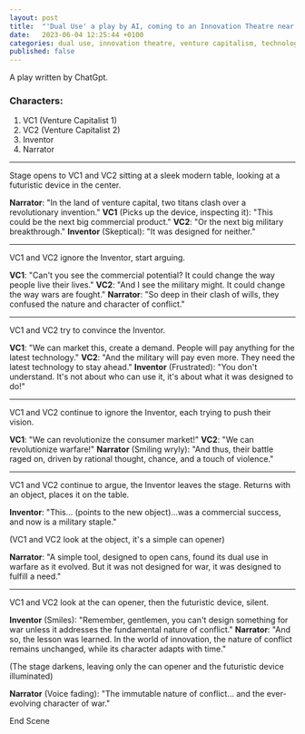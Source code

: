 ```yaml
---
layout: post
title:  "'Dual Use' a play by AI, coming to an Innovation Theatre near you."
date:   2023-06-04 12:25:44 +0100
categories: dual use, innovation theatre, venture capitalism, technology
published: false
---
```


A play written by ChatGpt.
### Characters:
1. VC1 (Venture Capitalist 1)
2. VC2 (Venture Capitalist 2)
3. Inventor
4. Narrator

---

Stage opens to VC1 and VC2 sitting at a sleek modern table, looking at a futuristic device in the center.

**Narrator**: "In the land of venture capital, two titans clash over a revolutionary invention."
**VC1** (Picks up the device, inspecting it): "This could be the next big commercial product." 
**VC2**: "Or the next big military breakthrough." 
**Inventor** (Skeptical): "It was designed for neither."

---

VC1 and VC2 ignore the Inventor, start arguing.

**VC1**: "Can't you see the commercial potential? It could change the way people live their lives." 
**VC2**: "And I see the military might. It could change the way wars are fought."
**Narrator**: "So deep in their clash of wills, they confused the nature and character of conflict."

---

VC1 and VC2 try to convince the Inventor.

**VC1**: "We can market this, create a demand. People will pay anything for the latest technology."
**VC2**: "And the military will pay even more. They need the latest technology to stay ahead."
**Inventor** (Frustrated): "You don't understand. It's not about who can use it, it's about what it was designed to do!"

---

VC1 and VC2 continue to ignore the Inventor, each trying to push their vision.

**VC1**: "We can revolutionize the consumer market!"
**VC2**: "We can revolutionize warfare!"
**Narrator** (Smiling wryly): "And thus, their battle raged on, driven by rational thought, chance, and a touch of violence."

---

VC1 and VC2 continue to argue, the Inventor leaves the stage. Returns with an object, places it on the table.

**Inventor**: "This... (points to the new object)...was a commercial success, and now is a military staple." 

(VC1 and VC2 look at the object, it's a simple can opener)

**Narrator**: "A simple tool, designed to open cans, found its dual use in warfare as it evolved. But it was not designed for war, it was designed to fulfill a need."

---

VC1 and VC2 look at the can opener, then the futuristic device, silent.

**Inventor** (Smiles): "Remember, gentlemen, you can't design something for war unless it addresses the fundamental nature of conflict." 
**Narrator**: "And so, the lesson was learned. In the world of innovation, the nature of conflict remains unchanged, while its character adapts with time."

(The stage darkens, leaving only the can opener and the futuristic device illuminated)

**Narrator** (Voice fading): "The immutable nature of conflict... and the ever-evolving character of war."

End Scene
